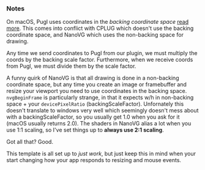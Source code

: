 ### Notes

On macOS, Pugl uses coordinates in the _backing coordinate space_ [read more](https://developer.apple.com/documentation/appkit/nswindow/1419459-backingscalefactor?language=objc). This comes into conflict with CPLUG which doesn't use the backing coordinate space, and NanoVG which uses the non-backing space for drawing.

Any time we send coordinates to Pugl from our plugin, we must multiply the coords by the backing scale factor. Furthermore, when we receive coords from Pugl, we must divide them by the scale factor.

A funny quirk of NanoVG is that all drawing is done in a non-backing coordinate space, but any time you create an image or framebuffer and resize your viewport you need to use coordinates in the backing space. `nvgBeginFrame` is particularly strange, in that it expects w/h in non-backing space + your `devicePixelRatio` (backingScaleFactor). Unfornately this doesn't translate to windows very well which seemingly doesn't mess about with a backingScaleFactor, so you usually get 1.0 when you ask for it (macOS usually returns 2.0). The shaders in NanoVG alias a lot when you use 1:1 scaling, so I've set things up to **always use 2:1 scaling**.

Got all that? Good.

This template is all set up to _just work_, but just keep this in mind when your start changing how your app responds to resizing and mouse events.